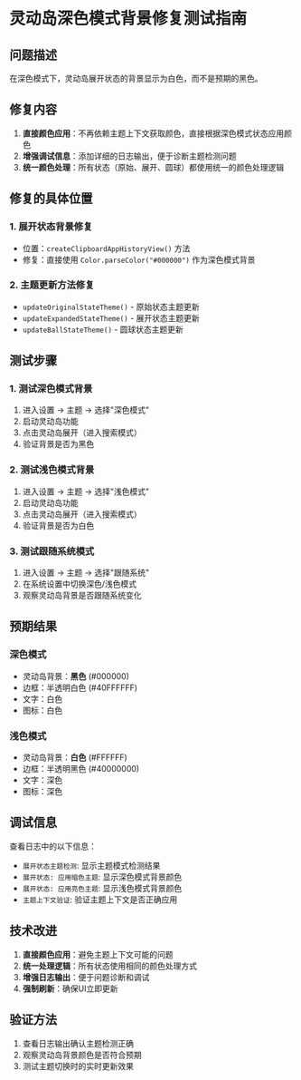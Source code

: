 # 灵动岛深色模式背景修复测试指南

## 问题描述
在深色模式下，灵动岛展开状态的背景显示为白色，而不是预期的黑色。

## 修复内容
1. **直接颜色应用**：不再依赖主题上下文获取颜色，直接根据深色模式状态应用颜色
2. **增强调试信息**：添加详细的日志输出，便于诊断主题检测问题
3. **统一颜色处理**：所有状态（原始、展开、圆球）都使用统一的颜色处理逻辑

## 修复的具体位置

### 1. 展开状态背景修复
- 位置：`createClipboardAppHistoryView()` 方法
- 修复：直接使用 `Color.parseColor("#000000")` 作为深色模式背景

### 2. 主题更新方法修复
- `updateOriginalStateTheme()` - 原始状态主题更新
- `updateExpandedStateTheme()` - 展开状态主题更新  
- `updateBallStateTheme()` - 圆球状态主题更新

## 测试步骤

### 1. 测试深色模式背景
1. 进入设置 → 主题 → 选择"深色模式"
2. 启动灵动岛功能
3. 点击灵动岛展开（进入搜索模式）
4. 验证背景是否为黑色

### 2. 测试浅色模式背景
1. 进入设置 → 主题 → 选择"浅色模式"
2. 启动灵动岛功能
3. 点击灵动岛展开（进入搜索模式）
4. 验证背景是否为白色

### 3. 测试跟随系统模式
1. 进入设置 → 主题 → 选择"跟随系统"
2. 在系统设置中切换深色/浅色模式
3. 观察灵动岛背景是否跟随系统变化

## 预期结果

### 深色模式
- 灵动岛背景：**黑色** (#000000)
- 边框：半透明白色 (#40FFFFFF)
- 文字：白色
- 图标：白色

### 浅色模式
- 灵动岛背景：**白色** (#FFFFFF)
- 边框：半透明黑色 (#40000000)
- 文字：深色
- 图标：深色

## 调试信息
查看日志中的以下信息：
- `展开状态主题检测`: 显示主题模式检测结果
- `展开状态: 应用暗色主题`: 显示深色模式背景颜色
- `展开状态: 应用亮色主题`: 显示浅色模式背景颜色
- `主题上下文验证`: 验证主题上下文是否正确应用

## 技术改进
1. **直接颜色应用**：避免主题上下文可能的问题
2. **统一处理逻辑**：所有状态使用相同的颜色处理方式
3. **增强日志输出**：便于问题诊断和调试
4. **强制刷新**：确保UI立即更新

## 验证方法
1. 查看日志输出确认主题检测正确
2. 观察灵动岛背景颜色是否符合预期
3. 测试主题切换时的实时更新效果
